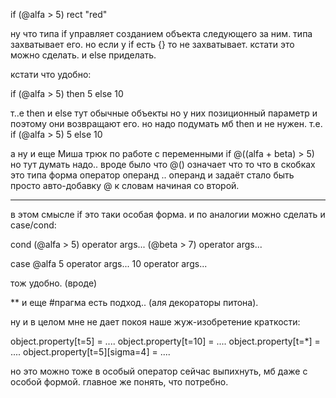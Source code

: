 if (@alfa > 5) rect "red"

ну что типа if управляет созданием объекта следующего за ним. типа захватывает его.
но если у if есть {} то не захватывает. кстати это можно сделать. и else приделать.

кстати что удобно:

if (@alfa > 5) then 5 else 10

т..е then и else тут обычные объекты но у них позиционный параметр и поэтому они возвращают его.
но надо подумать мб then и не нужен. т.е.
if (@alfa > 5) 5 else 10

 а ну и еще Миша трюк по работе с переменными
 if @((alfa + beta) > 5)
 но тут думать надо.. вроде было что @() означает что то что в скобках это типа форма оператор операнд .. операнд
 и задаёт стало быть просто авто-добавку @ к словам начиная со второй.
 
***
в этом смысле if это таки особая форма.
и по аналогии можно сделать и case/cond:

cond
  (@alfa > 5) operator args...
  (@beta > 7) operator args...

case @alfa
  5 operator args...
  10 operator args...

тож удобно. (вроде)

**
и еще #прагма есть подход.. (аля декораторы питона).

ну и в целом мне не дает покоя наше жуж-изобретение краткости:

object.property[t=5] = ....
object.property[t=10] = ....
object.property[t=*] = ....
object.property[t=5][sigma=4] = ....

но это можно тоже в особый оператор сейчас выпихнуть, мб даже с особой формой. главное же понять, что потребно.